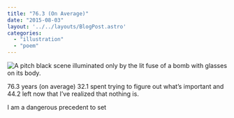 ```yaml
---
title: "76.3 (On Average)"
date: "2015-08-03"
layout: '../../layouts/BlogPost.astro'
categories: 
  - "illustration"
  - "poem"
---
```


![A pitch black scene illuminated only by the lit fuse of a bomb with glasses on its body.](/assets/images/Week-34-Post.png)

76.3 years (on average) 32.1 spent trying to figure out what’s important and 44.2 left now that I’ve realized that nothing is.

I am a dangerous precedent to set
